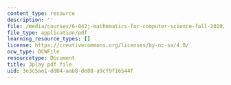 ```yaml
---
content_type: resource
description: ''
file: /media/courses/6-042j-mathematics-for-computer-science-fall-2010/3e3c5ae1dd04aab8de88a9cf9f16544f_z8HKWUWS-lA.pdf
file_type: application/pdf
learning_resource_types: []
license: https://creativecommons.org/licenses/by-nc-sa/4.0/
ocw_type: OCWFile
resourcetype: Document
title: 3play pdf file
uid: 3e3c5ae1-dd04-aab8-de88-a9cf9f16544f
---
```

